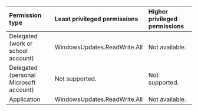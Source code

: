 |Permission type|Least privileged permissions|Higher privileged permissions|
|:---|:---|:---|
|Delegated (work or school account)|WindowsUpdates.ReadWrite.All|Not available.|
|Delegated (personal Microsoft account)|Not supported.|Not supported.|
|Application|WindowsUpdates.ReadWrite.All|Not available.|